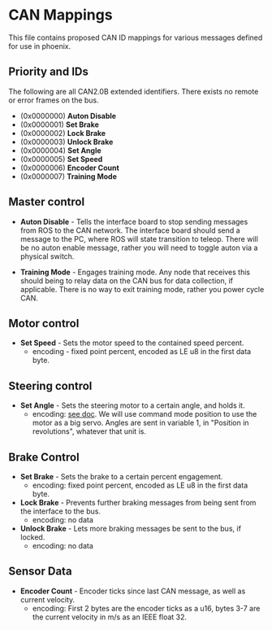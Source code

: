 # CAN Mappings

This file contains proposed CAN ID mappings for various messages defined for use in phoenix.

## Priority and IDs
The following are all CAN2.0B extended identifiers. There exists no remote or error frames on the bus.

- (0x0000000) **Auton Disable**
- (0x0000001) **Set Brake**
- (0x0000002) **Lock Brake**
- (0x0000003) **Unlock Brake**
- (0x0000004) **Set Angle**
- (0x0000005) **Set Speed**
- (0x0000006) **Encoder Count**
- (0x0000007) **Training Mode**

## Master control

- **Auton Disable** - Tells the interface board to stop sending messages from ROS to the CAN network. 
The interface board should send a message to the PC, where ROS will state transition to teleop. There will be no auton enable 
message, rather you will need to toggle auton via a physical switch. 

- **Training Mode** - Engages training mode. Any node that receives this should being to relay data on the CAN bus for data collection,
if applicable. There is no way to exit training mode, rather you power cycle CAN.

## Motor control

- **Set Speed** - Sets the motor speed to the contained speed percent.
  - encoding - fixed point percent, encoded as LE u8 in the first data byte.

## Steering control
- **Set Angle** - Sets the steering motor to a certain angle, and holds it.
  - encoding: [see doc](images/Steering%20motor%201.png). We will use command mode position to use the motor as a big servo.
Angles are sent in variable 1, in "Position in revolutions", whatever that unit is.

## Brake Control
- **Set Brake** - Sets the brake to a certain percent engagement.
  - encoding: fixed point percent, encoded as LE u8 in the first data byte.
- **Lock Brake** - Prevents further braking messages from being sent from the interface to the bus.
  - encoding: no data
- **Unlock Brake** - Lets more braking messages be sent to the bus, if locked.
  - encoding: no data

## Sensor Data
- **Encoder Count** - Encoder ticks since last CAN message, as well as current velocity.
  - encoding: First 2 bytes are the encoder ticks as a u16, bytes 3-7 are the current velocity in m/s as an IEEE float 32.